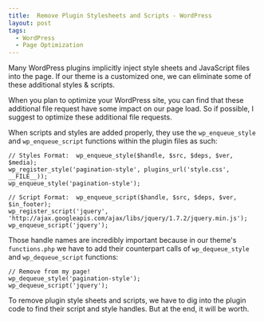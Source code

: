 ```yaml
---
title:  Remove Plugin Stylesheets and Scripts - WordPress
layout: post
tags:
  - WordPress
  - Page Optimization
---
```


Many WordPress plugins implicitly inject style sheets and JavaScript files into the page. If our theme is a customized one, we can eliminate some of these additional styles & scripts.

When you plan to optimize your WordPress site, you can find that these additional file request have some impact on our page load. So if possible, I suggest to optimize these additional file requests.

When scripts and styles are added properly, they use the `wp_enqueue_style` and `wp_enqueue_script` functions within the plugin files as such:

	// Styles Format:  wp_enqueue_style($handle, $src, $deps, $ver, $media);
	wp_register_style('pagination-style', plugins_url('style.css', __FILE__));
	wp_enqueue_style('pagination-style');

	// Script Format:  wp_enqueue_script($handle, $src, $deps, $ver, $in_footer);
	wp_register_script('jquery', 'http://ajax.googleapis.com/ajax/libs/jquery/1.7.2/jquery.min.js');
	wp_enqueue_script('jquery');

Those handle names are incredibly important because in our theme's `functions.php` we have to add their counterpart calls of `wp_dequeue_style` and `wp_dequeue_script` functions:

	// Remove from my page!
	wp_dequeue_style('pagination-style');
	wp_dequeue_script('jquery');

To remove plugin style sheets and scripts, we have to dig into the plugin code to find their script and style handles. But at the end, it will be worth.

